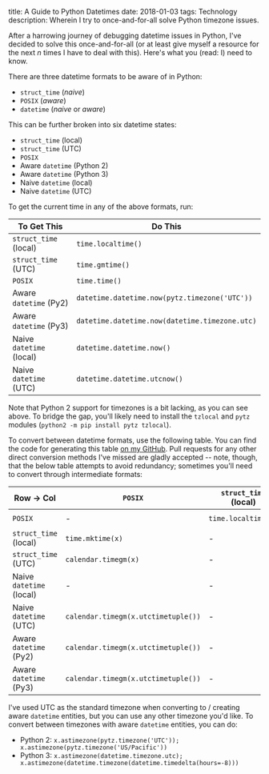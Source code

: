title: A Guide to Python Datetimes
date: 2018-01-03
tags: Technology
description: Wherein I try to once-and-for-all solve Python timezone issues.

After a harrowing journey of debugging datetime issues in Python, I've decided
to solve this once-and-for-all (or at least give myself a resource for the next
_n_ times I have to deal with this). Here's what you (read: I) need to know.

There are three datetime formats to be aware of in Python:

- `struct_time` (*naive*)
- `POSIX` (*aware*)
- `datetime` (*naive* or *aware*)

This can be further broken into six datetime states:

- `struct_time` (local)
- `struct_time` (UTC)
- `POSIX`
- Aware `datetime` (Python 2)
- Aware `datetime` (Python 3)
- Naive `datetime` (local)
- Naive `datetime` (UTC)

To get the current time in any of the above formats, run:

| To Get This | Do This |
|-------------|---------|
| `struct_time` (local) | `time.localtime()` |
| `struct_time` (UTC) | `time.gmtime()` |
| `POSIX` | `time.time()` |
| Aware `datetime` (Py2) | `datetime.datetime.now(pytz.timezone('UTC'))` |
| Aware `datetime` (Py3) | `datetime.datetime.now(datetime.timezone.utc)` |
| Naive `datetime` (local) | `datetime.datetime.now()` |
| Naive `datetime` (UTC) | `datetime.datetime.utcnow()` |

Note that Python 2 support for timezones is a bit lacking, as you can see
above. To bridge the gap, you'll likely need to install the `tzlocal` and
`pytz` modules (`python2 -m pip install pytz tzlocal`).

To convert between datetime formats, use the following table. You can find the
code for generating this table
[on my GitHub](https://github.com/TheKevJames/experiments/tree/master/python-datetimes).
Pull requests for any other direct conversion methods I've missed are gladly
accepted -- note, though, that the below table attempts to avoid redundancy;
sometimes you'll need to convert through intermediate formats:

| Row -> Col | `POSIX` | `struct_time` (local) | `struct_time` (UTC) | Naive `datetime` (local) | Naive `datetime` (UTC) | Aware `datetime` (Py2) | Aware `datetime` (Py3) |
|----|-----|-----|-----|-----|-----|-----|-----|
| `POSIX` | - | `time.localtime(x)` | `time.gmtime(x)` | `datetime.datetime.fromtimestamp(x)` | `datetime.datetime.utcfromtimestamp(x)` | `datetime.datetime.fromtimestamp(x, pytz.timezone('UTC'))` | `datetime.datetime.fromtimestamp(x, datetime.timezone.utc)` |
| `struct_time` (local) | `time.mktime(x)` | - | - | `datetime.datetime(*x[:6])` | - | - | - |
| `struct_time` (UTC) | `calendar.timegm(x)` | - | - | - | `datetime.datetime(*x[:6])` | `datetime.datetime(*x[:6], tzinfo=pytz.timezone('UTC'))` | `datetime.datetime(*x[:6], tzinfo=datetime.timezone.utc)` |
| Naive `datetime` (local) | - | - | - | - | - | `x.replace(tzinfo=tzlocal.get_localzone())` | `x.astimezone()` |
| Naive `datetime` (UTC) | `calendar.timegm(x.utctimetuple())` | - | `x.utctimetuple()` | - | - | `x.replace(tzinfo=pytz.timezone('UTC'))` | `x.replace(tzinfo=datetime.timezone.utc)` |
| Aware `datetime` (Py2) | `calendar.timegm(x.utctimetuple())` | - | `x.utctimetuple()` | `x.astimezone(tzlocal.get_localzone()).replace(tzinfo=None)` | `x.astimezone(pytz.timezone('UTC')).replace(tzinfo=None)` | - | - |
| Aware `datetime` (Py3) | `calendar.timegm(x.utctimetuple())` | - | `x.utctimetuple()` | `x.astimezone().replace(tzinfo=None)` | `x.astimezone(datetime.timezone.utc).replace(tzinfo=None)` | - | - |

I've used UTC as the standard timezone when converting to / creating aware
`datetime` entities, but you can use any other timezone you'd like. To convert
between timezones with aware `datetime` entities, you can do:

- Python 2: `x.astimezone(pytz.timezone('UTC')); x.astimezone(pytz.timezone('US/Pacific'))`
- Python 3: `x.astimezone(datetime.timezone.utc); x.astimezone(datetime.timezone(datetime.timedelta(hours=-8)))`
